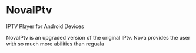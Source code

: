 # NovaIPtv
IPTV Player for Android Devices 

NovaIPtv is an upgraded version of the original IPtv. Nova provides the user with so much more abilities than reguala